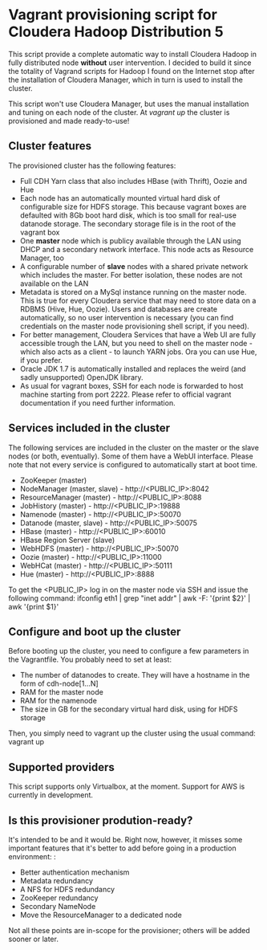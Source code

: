 Vagrant provisioning script for Cloudera Hadoop Distribution 5
==============================================================

This script provide a complete automatic way to install Cloudera Hadoop in fully distributed node **without** user intervention. I decided to build it since the totality of Vagrand scripts for Hadoop I found on the Internet stop after the installation of Cloudera Manager, which in turn is used to install the cluster.

This script won't use Cloudera Manager, but uses the manual installation and tuning on each node of the cluster. At *vagrant up* the cluster is provisioned and made ready-to-use!

Cluster features
----------------
The provisioned cluster has the following features:

* Full CDH Yarn class that also includes HBase (with Thrift), Oozie and Hue
* Each node has an automatically mounted virtual hard disk of configurable size for HDFS storage. This because vagrant boxes are defaulted with 8Gb boot hard disk, which is too small for real-use datanode storage. The secondary storage file is in the root of the vagrant box
* One **master** node which is publicy available through the LAN using DHCP and a secondary network interface. This node acts as Resource Manager, too
* A configurable number of **slave** nodes with a shared private network which includes the master. For better isolation, these nodes are not available on the LAN
* Metadata is stored on a MySql instance running on the master node. This is true for every Cloudera service that may need to store data on a RDBMS (Hive, Hue, Oozie). Users and databases are create automatically, so no user intervention is necessary (you can find credentials on the master node provisioning shell script, if you need).
* For better management, Cloudera Services that have a Web UI are fully accessible trough the LAN, but you need to shell on the master node - which also acts as a client - to launch YARN jobs. Ora you can use Hue, if you prefer.
* Oracle JDK 1.7 is automatically installed and replaces the weird (and sadly unsupported) OpenJDK library.
* As usual for vagrant boxes, SSH for each node is forwarded to host machine starting from port 2222. Please refer to official vagrant documentation if you need further information.

Services included in the cluster
--------------------------------
The following services are included in the cluster on the master or the slave nodes (or both, eventually). Some of them have a WebUI interface. Please note that not every service is configured to automatically start at boot time.

* ZooKeeper (master)
* NodeManager (master, slave) - http://<PUBLIC_IP>:8042
* ResourceManager (master)    - http://<PUBLIC_IP>:8088
* JobHistory (master)         - http://<PUBLIC_IP>:19888
* Namenode (master)           - http://<PUBLIC_IP>:50070
* Datanode (master, slave)    - http://<PUBLIC_IP>:50075
* HBase (master)              - http://<PUBLIC_IP>:60010
* HBase Region Server (slave)
* WebHDFS (master)            - http://<PUBLIC_IP>:50070
* Oozie (master)              - http://<PUBLIC_IP>:11000
* WebHCat (master)            - http://<PUBLIC_IP>:50111
* Hue (master)                - http://<PUBLIC_IP>:8888

To get the <PUBLIC_IP> log in on the master node via SSH and issue the following command:
  ifconfig eth1 | grep "inet addr" | awk -F: '{print $2}' | awk '{print $1}'
  
Configure and boot up the cluster
---------------------------------
Before booting up the cluster, you need to configure a few parameters in the Vagrantfile. You probably need to set at least:
* The number of datanodes to create. They will have a hostname in the form of cdh-node[1...N]
* RAM for the master node
* RAM for the namenode
* The size in GB for the secondary virtual hard disk, using for HDFS storage

Then, you simply need to vagrant up the cluster using the usual command:
  vagrant up
  
Supported providers
-------------------
This script supports only Virtualbox, at the moment. Support for AWS is currently in development.

Is this provisioner prodution-ready?
-------------------------------
It's intended to be and it would be. Right now, however, it misses some important features that it's better to add before going in a production environment:
:
* Better authentication mechanism
* Metadata redundancy
* A NFS for HDFS redundancy
* ZooKeeper redundancy
* Secondary NameNode
* Move the ResourceManager to a dedicated node

Not all these points are in-scope for the provisioner; others will be added sooner or later.
